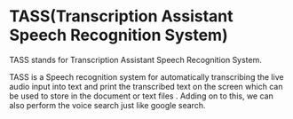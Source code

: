 # TASS(Transcription Assistant Speech Recognition System)
TASS stands for Transcription Assistant Speech Recognition System.

TASS is a Speech recognition system for automatically transcribing the live audio input into text and print the transcribed text on the screen which can be used to store in the document or text files . 
Adding on to this, we can also perform the voice search just like google search.

